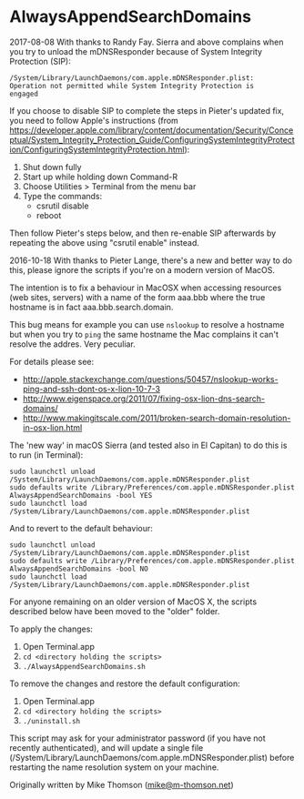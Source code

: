 AlwaysAppendSearchDomains
=========================

2017-08-08
With thanks to Randy Fay.
Sierra and above complains when you try to unload the mDNSResponder because of System Integrity Protection (SIP):

<code>/System/Library/LaunchDaemons/com.apple.mDNSResponder.plist: Operation not permitted while System Integrity Protection is engaged</code>

If you choose to disable SIP to complete the steps in Pieter's updated fix, you need to follow Apple's instructions (from https://developer.apple.com/library/content/documentation/Security/Conceptual/System_Integrity_Protection_Guide/ConfiguringSystemIntegrityProtection/ConfiguringSystemIntegrityProtection.html):
1. Shut down fully
2. Start up while holding down Command-R
3. Choose Utilities > Terminal from the menu bar
4. Type the commands:
   *    csrutil disable
   *    reboot

Then follow Pieter's steps below, and then re-enable SIP afterwards by repeating the above using "csrutil enable" instead. 

2016-10-18 
With thanks to Pieter Lange, there's a new and better way to do this, please ignore the scripts if you're on a modern version of MacOS.

The intention is to fix a behaviour in MacOSX when accessing resources (web sites, servers)
with a name of the form aaa.bbb where the true hostname is in fact aaa.bbb.search.domain.

This bug means for example you can use `nslookup` to resolve a hostname but when you try to
`ping` the same hostname the Mac complains it can't resolve the addres. Very peculiar.

For details please see: 
* http://apple.stackexchange.com/questions/50457/nslookup-works-ping-and-ssh-dont-os-x-lion-10-7-3
* http://www.eigenspace.org/2011/07/fixing-osx-lion-dns-search-domains/
* http://www.makingitscale.com/2011/broken-search-domain-resolution-in-osx-lion.html

The 'new way' in macOS Sierra (and tested also in El Capitan) to do this is to run (in Terminal):

    sudo launchctl unload /System/Library/LaunchDaemons/com.apple.mDNSResponder.plist
    sudo defaults write /Library/Preferences/com.apple.mDNSResponder.plist AlwaysAppendSearchDomains -bool YES
    sudo launchctl load /System/Library/LaunchDaemons/com.apple.mDNSResponder.plist

And to revert to the default behaviour:

    sudo launchctl unload /System/Library/LaunchDaemons/com.apple.mDNSResponder.plist
    sudo defaults write /Library/Preferences/com.apple.mDNSResponder.plist AlwaysAppendSearchDomains -bool NO
    sudo launchctl load /System/Library/LaunchDaemons/com.apple.mDNSResponder.plist

For anyone remaining on an older version of MacOS X, the scripts described below have been moved to the "older" folder.

To apply the changes:

1. Open Terminal.app
2.  `cd <directory holding the scripts>`
3.  `./AlwaysAppendSearchDomains.sh`

To remove the changes and restore the default configuration:

1. Open Terminal.app
2. `cd <directory holding the scripts>`
3. `./uninstall.sh`

This script may ask for your administrator password (if you have not recently authenticated),
and will update a single file  (/System/Library/LaunchDaemons/com.apple.mDNSResponder.plist)
before restarting the name resolution system on your machine.

Originally written by Mike Thomson (mike@m-thomson.net)

